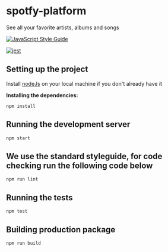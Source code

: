 # spotfy-platform
See all your favorite artists, albums and songs

[![JavaScript Style Guide](https://cdn.rawgit.com/standard/standard/master/badge.svg)](https://github.com/standard/standard)

[![jest](https://facebook.github.io/jest/img/jest-badge.svg)](https://github.com/facebook/jest)

## Setting up the project

Install [nodeJs](http://nodejs.org/en/download/) on your local machine if you don't already have it

**Installing the dependencies:**
```
npm install
```

## Running the development server

```
npm start
```

## We use the standard styleguide, for code checking run the following code below

```
npm run lint
```

## Running the tests

```
npm test
```

## Building production package

```
npm run build
```